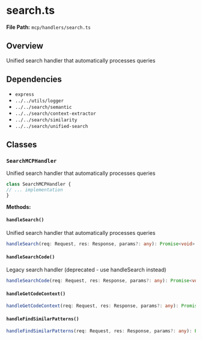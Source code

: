 # search.ts

**File Path:** `mcp/handlers/search.ts`

## Overview

Unified search handler that automatically processes queries

## Dependencies

- `express`
- `../../utils/logger`
- `../../search/semantic`
- `../../search/context-extractor`
- `../../search/similarity`
- `../../search/unified-search`

## Classes

### `SearchMCPHandler`

Unified search handler that automatically processes queries

```typescript
class SearchMCPHandler {
// ... implementation
}
```

**Methods:**

#### `handleSearch()`

Unified search handler that automatically processes queries

```typescript
handleSearch(req: Request, res: Response, params?: any): Promise<void> {
```

#### `handleSearchCode()`

Legacy search handler (deprecated - use handleSearch instead)

```typescript
handleSearchCode(req: Request, res: Response, params?: any): Promise<void> {
```

#### `handleGetCodeContext()`

```typescript
handleGetCodeContext(req: Request, res: Response, params?: any): Promise<void> {
```

#### `handleFindSimilarPatterns()`

```typescript
handleFindSimilarPatterns(req: Request, res: Response, params?: any): Promise<void> {
```

